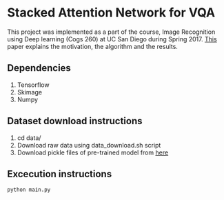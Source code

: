 # Stacked Attention Network for VQA

This project was implemented as a part of the course, Image Recognition using Deep learning (Cogs 260) at UC San Diego during Spring 2017.
[This](https://github.com/vnnsrk/visual-question-answering-tensorflow/blob/master/paper/Team14_Cogs260_FinalProject_VisualQA.pdf) paper explains the motivation, the algorithm and the results.

## Dependencies
1. Tensorflow
2. Skimage
3. Numpy

## Dataset download instructions
1. cd data/
1. Download raw data using data_download.sh script
2. Download pickle files of pre-trained model from [here](https://drive.google.com/drive/folders/0BzPcu5uhlGR3Z2tQUmhEQ1ZUSG8?usp=sharing)

## Excecution instructions
```
python main.py
```

